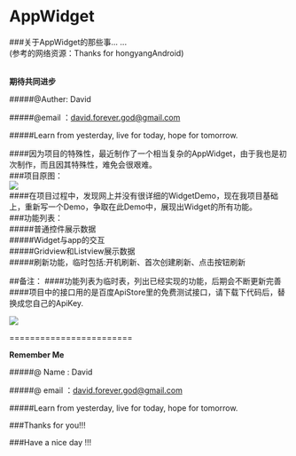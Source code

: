 ﻿# AppWidget<br>

###关于AppWidget的那些事... ...<br>(参考的网络资源：Thanks for hongyangAndroid)
<br>
<br>

__期待共同进步__

#####@Auther: David

#####@email ：david.forever.god@gmail.com

#####Learn from yesterday, live for today, hope for tomorrow.<br>

####因为项目的特殊性，最近制作了一个相当复杂的AppWidget，由于我也是初次制作，而且因其特殊性，难免会很艰难。<br>
###项目原图：<br>
![](https://github.com/GodDavide/AppWidget/blob/master/infoImage/image.jpg)  
####在项目过程中，发现网上并没有很详细的WidgetDemo，现在我项目基础上，重新写一个Demo，争取在此Demo中，展现出Widget的所有功能。<br>
###功能列表：<br>
#####普通控件展示数据<br>
#####Widget与app的交互<br>
#####Gridview和Listview展示数据<br>
#####刷新功能，临时包括:开机刷新、首次创建刷新、点击按钮刷新<br>

##备注：
####功能列表为临时表，列出已经实现的功能，后期会不断更新完善<br>
####项目中的接口用的是百度ApiStore里的免费测试接口，请下载下代码后，替换成您自己的ApiKey.

![](https://github.com/GodDavide/AppWidget/blob/master/infoImage/widget_show.jpg)  


========================

__Remember Me__

#####@ Name  : David

#####@ email ：david.forever.god@gmail.com

#####Learn from yesterday, live for today, hope for tomorrow.<br>


###Thanks for you!!!<br>

###Have a nice day !!!
